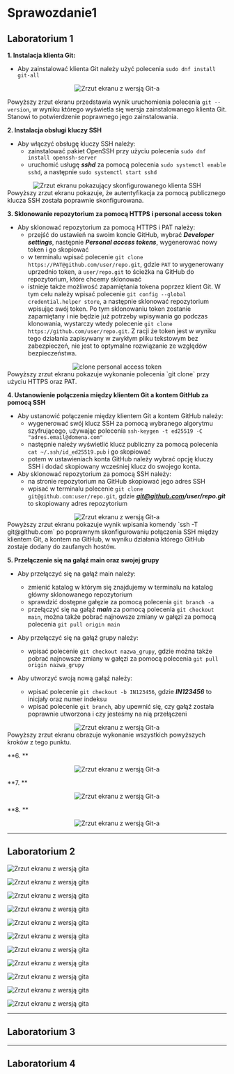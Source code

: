 # Sprawozdanie1

## Laboratorium 1
**1. Instalacja klienta Git:**

- Aby zainstalować klienta Git należy użyć polecenia `sudo dnf install git-all`

<div align="center"> 
	<img src="1/1_git.jpg" alt="Zrzut ekranu z wersją Git-a">
</div>

Powyższy zrzut ekranu przedstawia wynik uruchomienia polecenia `git --version`, w wyniku którego wyświetla się wersja zainstalowanego klienta Git. Stanowi to potwierdzenie poprawnego jego zainstalowania.


**2. Instalacja obsługi kluczy SSH**

- Aby włączyć obsługę kluczy SSH należy:
  - zainstalować pakiet OpenSSH przy użyciu polecenia `sudo dnf install openssh-server`
  - uruchomić usługę _**sshd**_ za pomocą polecenia `sudo systemctl enable sshd`, a następnie `sudo systemctl start sshd`

<div align="center">
	<img src="1/1_ssh.jpg" alt="Zrzut ekranu pokazujący skonfigurowanego klienta SSH">
</div>
Powyższy zrzut ekranu pokazuje, że autentyfikacja za pomocą publicznego klucza SSH została poprawnie skonfigurowana.


**3. Sklonowanie repozytorium za pomocą HTTPS i personal access token**

- Aby sklonować repozytorium za pomocą HTTPS i PAT należy:
  - przejść do ustawień na swoim koncie GitHub, wybrać _**Developer settings**_, następnie _**Personal access tokens**_, wygenerować nowy token i go skopiować
  - w terminalu wpisać polecenie `git clone https://PAT@github.com/user/repo.git`, gdzie `PAT` to wygenerowany uprzednio token, a `user/repo.git` to ścieżka na GitHub do repozytorium, które chcemy sklonować
  - istnieje także możliwość zapamiętania tokena poprzez klient Git. W tym celu należy wpisać polecenie `git config --global credential.helper store`, a następnie sklonować repozytorium wpisując swój token. Po tym sklonowaniu token zostanie zapamiętany i nie będzie już potrzeby wpisywania go podczas klonowania, wystarczy wtedy polecenie `git clone https://github.com/user/repo.git`. Z racji że token jest w wyniku tego działania zapisywany w zwykłym pliku tekstowym bez zabezpieczeń, nie jest to optymalne rozwiązanie ze względów bezpieczeństwa.
 
<div align="center"> 
	<img src="1/2_repo.jpg" alt="clone personal access token	">
</div>
Powyższy zrzut ekranu pokazuje wykonanie polecenia `git clone` przy użyciu HTTPS oraz PAT.


**4. Ustanowienie połączenia między klientem Git a kontem GitHub za pomocą SSH**

- Aby ustanowić połączenie między klientem Git a kontem GitHub należy:
  - wygenerować swój klucz SSH za pomocą wybranego algorytmu szyfrującego, używając polecenia `ssh-keygen -t ed25519 -C "adres.email@domena.com"` 
  - następnie należy wyświetlić klucz publiczny za pomocą polecenia `cat ~/.ssh/id_ed25519.pub` i go skopiować
  - potem w ustawieniach konta GitHub należy wybrać opcję kluczy SSH i dodać skopiowany wcześniej klucz do swojego konta.
- Aby sklonować repozytorium za pomocą SSH należy:
  - na stronie repozytorium na GitHub skopiować jego adres SSH
  - wpisać w terminalu polecenie `git clone git@github.com:user/repo.git`, gdzie _**git@github.com/user/repo.git**_ to skopiowany adres repozytorium

<div align="center"> 
	<img src="1/3_git.jpg" alt="Zrzut ekranu z wersją Git-a">
</div>
Powyższy zrzut ekranu pokazuje wynik wpisania komendy `ssh -T git@github.com` po poprawnym skonfigurowaniu połączenia SSH między klientem Git, a kontem na GitHub, w wyniku działania którego GitHub zostaje dodany do zaufanych hostów. 

**5. Przełączenie się na gałąź main oraz swojej grupy**

- Aby przełączyć się na gałąź main należy:
  - zmienić katalog w którym się znajdujemy w terminalu na katalog główny sklonowanego repozytorium
  - sprawdzić dostępne gałęzie za pomocą polecenia `git branch -a`
  - przełączyć się na gałąź _**main**_ za pomocą polecenia `git checkout main`, można także pobrać najnowsze zmiany w gałęzi za pomocą polecenia `git pull origin main`
- Aby przełączyć się na gałąź grupy należy:
  - wpisać polecenie `git checkout nazwa_grupy`, gdzie można także pobrać najnowsze zmiany w gałęzi za pomocą polecenia `git pull origin nazwa_grupy`


- Aby utworzyć swoją nową gałąź należy:
  - wpisać polecenie `git checkout -b IN123456`, gdzie _**IN123456**_ to inicjały oraz numer indeksu
  - wpisać polecenie `git branch`, aby upewnić się, czy gałąź została poprawnie utworzona i czy jesteśmy na nią przełączeni
<div align="center"> 
	<img src="1/4_branches.jpg" alt="Zrzut ekranu z wersją Git-a">
</div>
Powyższy zrzut ekranu obrazuje wykonanie wszystkich powyższych kroków z tego punktu.

**6. **
<div align="center"> 
	<img src="1/6_1.jpg" alt="Zrzut ekranu z wersją Git-a">
</div>


**7. **
<div align="center"> 
	<img src="1/6_2.jpg" alt="Zrzut ekranu z wersją Git-a">
</div>


**8. **
<div align="center"> 
	<img src="1/6_3.jpg" alt="Zrzut ekranu z wersją Git-a">
</div>


***
## Laboratorium 2
![Zrzut ekranu z wersją gita](2/1.jpg)

![Zrzut ekranu z wersją gita](2/2.jpg)

![Zrzut ekranu z wersją gita](2/3.jpg)

![Zrzut ekranu z wersją gita](2/4.jpg)

![Zrzut ekranu z wersją gita](2/5.jpg)

![Zrzut ekranu z wersją gita](2/6.jpg)

![Zrzut ekranu z wersją gita](2/7.jpg)

![Zrzut ekranu z wersją gita](2/8.jpg)

![Zrzut ekranu z wersją gita](2/9.jpg)

![Zrzut ekranu z wersją gita](2/10.jpg)

![Zrzut ekranu z wersją gita](2/11.jpg)


***
## Laboratorium 3


***
## Laboratorium 4
